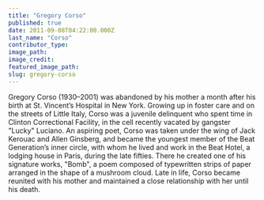 ```yaml
---
title: "Gregory Corso"
published: true
date: 2011-09-08T04:22:00.000Z
last_name: "Corso"
contributor_type:
image_path:
image_credit:
featured_image_path:
slug: gregory-corso
---
```


Gregory Corso (1930–2001) was abandoned by his mother a month after his birth at St. Vincent’s Hospital in New York. Growing up in foster care and on the streets of Little Italy, Corso was a juvenile delinquent who spent time in Clinton Correctional Facility, in the cell recently vacated by gangster "Lucky" Luciano. An aspiring poet, Corso was taken under the wing of Jack Kerouac and Allen Ginsberg, and became the youngest member of the Beat Generation’s inner circle, with whom he lived and work in the Beat Hotel, a lodging house in Paris, during the late fifties. There he created one of his signature works, "Bomb", a poem composed of typewritten strips of paper arranged in the shape of a mushroom cloud. Late in life, Corso became reunited with his mother and maintained a close relationship with her until his death.


